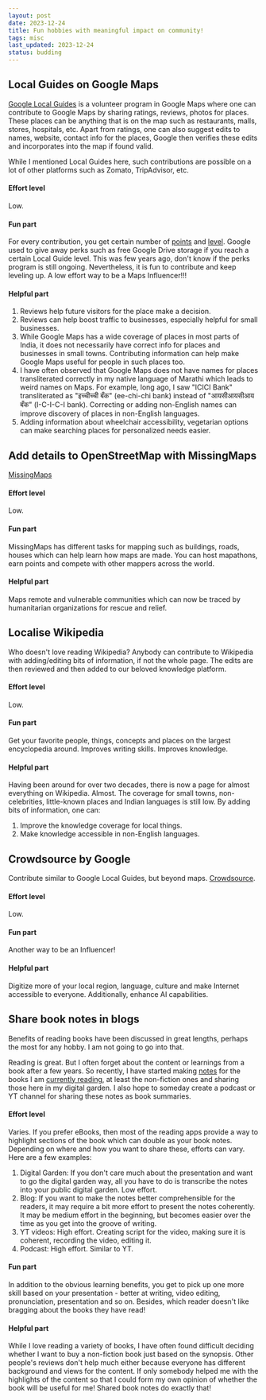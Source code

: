 ```yaml
---
layout: post
date: 2023-12-24
title: Fun hobbies with meaningful impact on community!
tags: misc
last_updated: 2023-12-24
status: budding
---
```


## Local Guides on Google Maps

[Google Local Guides](https://maps.google.com/localguides/) is a volunteer program in Google Maps where one can contribute to Google Maps by sharing ratings, reviews, photos for places. These places can be anything that is on the map such as restaurants, malls, stores, hospitals, etc. Apart from ratings, one can also suggest edits to names, website, contact info for the places, Google then verifies these edits and incorporates into the map if found valid.

While I mentioned Local Guides here, such contributions are possible on a lot of other platforms such as Zomato, TripAdvisor, etc.

#### Effort level
Low.

#### Fun part
For every contribution, you get certain number of [points](https://support.google.com/local-guides/answer/6225851?hl=en) and [level](https://support.google.com/local-guides/answer/6225851?hl=en). Google used to give away perks such as free Google Drive storage if you reach a certain Local Guide level. This was few years ago, don't know if the perks program is still ongoing. Nevertheless, it is fun to contribute and keep leveling up. A low effort way to be a Maps Influencer!!!

#### Helpful part
1. Reviews help future visitors for the place make a decision.
2. Reviews can help boost traffic to businesses, especially helpful for small businesses.
3. While Google Maps has a wide coverage of places in most parts of India, it does not necessarily have correct info for places and businesses in small towns. Contributing information can help make Google Maps useful for people in such places too.
4. I have often observed that Google Maps does not have names for places transliterated correctly in my native language of Marathi which leads to weird names on Maps. For example, long ago, I saw "ICICI Bank" transliterated as "इच्चीच्ची बँक" (ee-chi-chi bank) instead of "आयसीआयसीआय बँक" (I-C-I-C-I bank). Correcting or adding non-English names can improve discovery of places in non-English languages.
5. Adding information about wheelchair accessibility, vegetarian options can make searching places for personalized needs easier.

## Add details to OpenStreetMap with MissingMaps
[MissingMaps](https://www.missingmaps.org/)

#### Effort level
Low.

#### Fun part
MissingMaps has different tasks for mapping such as buildings, roads, houses which can help learn how maps are made. You can host mapathons, earn points and compete with other mappers across the world.

#### Helpful part
Maps remote and vulnerable communities which can now be traced by humanitarian organizations for rescue and relief.

## Localise Wikipedia
Who doesn't love reading Wikipedia? Anybody can contribute to Wikipedia with adding/editing bits of information, if not the whole page. The edits are then reviewed and then added to our beloved knowledge platform.

#### Effort level
Low.

#### Fun part
Get your favorite people, things, concepts and places on the largest encyclopedia around. Improves writing skills. Improves knowledge.

#### Helpful part
Having been around for over two decades, there is now a page for almost everything on Wikipedia. Almost. The coverage for small towns, non-celebrities, little-known places and Indian languages is still low. By adding bits of information, one can:
1. Improve the knowledge coverage for local things.
2. Make knowledge accessible in non-English languages.

## Crowdsource by Google

Contribute similar to Google Local Guides, but beyond maps. [Crowdsource](https://crowdsource.google.com/about/).

#### Effort level
Low.

#### Fun part
Another way to be an Influencer!

#### Helpful part
Digitize more of your local region, language, culture and make Internet accessible to everyone. Additionally, enhance AI capabilities.

## Share book notes in blogs
Benefits of reading books have been discussed in great lengths, perhaps the most for any hobby. I am not going to go into that. 

Reading is great. But I often forget about the content or learnings from a book after a few years. So recently, I have started making [notes](/tags/book-notes) for the books I am [currently reading](/bookshelf), at least the non-fiction ones and sharing those here in my digital garden. I also hope to someday create a podcast or YT channel for sharing these notes as book summaries.

#### Effort level
Varies. If you prefer eBooks, then most of the reading apps provide a way to highlight sections of the book which can double as your book notes. Depending on where and how you want to share these, efforts can vary. Here are a few examples:
1. Digital Garden: If you don't care much about the presentation and want to go the digital garden way, all you have to do is transcribe the notes into your public digital garden. Low effort.
2. Blog: If you want to make the notes better comprehensible for the readers, it may require a bit more effort to present the notes coherently. It may be medium effort in the beginning, but becomes easier over the time as you get into the groove of writing.
3. YT videos: High effort. Creating script for the video, making sure it is coherent, recording the video, editing it.
4. Podcast: High effort. Similar to YT.

#### Fun part
In addition to the obvious learning benefits, you get to pick up one more skill based on your presentation - better at writing, video editing, pronunciation, presentation and so on. Besides, which reader doesn't like bragging about the books they have read!

#### Helpful part
While I love reading a variety of books, I have often found difficult deciding whether I want to buy a non-fiction book just based on the synopsis. Other people's reviews don't help much either because everyone has different background and views for the content. If only somebody helped me with the highlights of the content so that I could form my own opinion of whether the book will be useful for me! Shared book notes do exactly that!